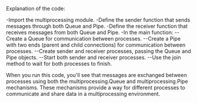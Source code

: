 Explanation of the code:

-Import the multiprocessing module.
-Define the sender function that sends messages through both Queue and Pipe.
-Define the receiver function that receives messages from both Queue and Pipe.
-In the main function:
--Create a Queue for communication between processes.
--Create a Pipe with two ends (parent and child connections) for communication between processes.
--Create sender and receiver processes, passing the Queue and Pipe objects.
--Start both sender and receiver processes.
--Use the join method to wait for both processes to finish.

When you run this code, you'll see that messages are exchanged between processes using both the multiprocessing.Queue and multiprocessing.Pipe mechanisms. These mechanisms provide a way for different processes to communicate and share data in a multiprocessing environment.
